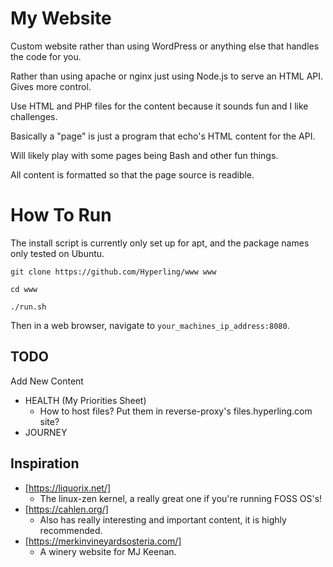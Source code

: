 # My Website

Custom website rather than using WordPress or anything else that handles the code for you.

Rather than using apache or nginx just using Node.js to serve an HTML API. Gives more control.

Use HTML and PHP files for the content because it sounds fun and I like challenges.

Basically a "page" is just a program that echo's HTML content for the API.

Will likely play with some pages being Bash and other fun things.

All content is formatted so that the page source is readible.

# How To Run

The install script is currently only set up for apt, and the package names only tested on Ubuntu. 

`git clone https://github.com/Hyperling/www www`

`cd www`

`./run.sh`

Then in a web browser, navigate to `your_machines_ip_address:8080`.

## TODO

Add New Content
- HEALTH (My Priorities Sheet)
	- How to host files? Put them in reverse-proxy's files.hyperling.com site?
- JOURNEY

## Inspiration

- [https://liquorix.net/]
  - The linux-zen kernel, a really great one if you're running FOSS OS's!
- [https://cahlen.org/]
  - Also has really interesting and important content, it is highly recommended.
- [https://merkinvineyardsosteria.com/]
  - A winery website for MJ Keenan.
